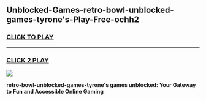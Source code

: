 
## Unblocked-Games-retro-bowl-unblocked-games-tyrone's-Play-Free-ochh2
<h3>
<a href="https://premium76.site?title=retro-bowl-unblocked-games-tyrone's&ref=17A">CLICK TO PLAY</a></h3>
<hr>

<h3>
<a href="https://premium76.site?title=retro-bowl-unblocked-games-tyrone's&ref=17A">CLICK 2 PLAY</a>
  
</h3>

<a href="https://premium76.site?title=retro-bowl-unblocked-games-tyrone's&ref=17A"><img src="https://clearcache.store/games.png"></a>


**retro-bowl-unblocked-games-tyrone's games unblocked: Your Gateway to Fun and Accessible Online Gaming**
